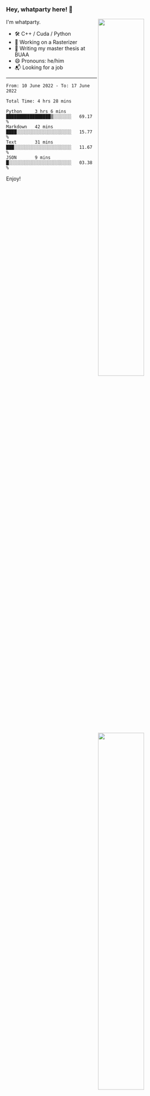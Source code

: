 ### Hey, whatparty here! 👋

[<img align="right" width="50%" src="https://github-readme-stats-ouuan.vercel.app/api?username=whatparty&theme=dark&show_icons=true">](https://metrics.lecoq.io/whatparty#gh-dark-mode-only)
[<img align="right" width="50%" src="https://github-readme-stats-ouuan.vercel.app/api?username=whatparty&show_icons=true">](https://metrics.lecoq.io/whatparty#gh-light-mode-only)

I'm whatparty.

- 🛠️ C++ / Cuda / Python 
- 🔭 Working on a Rasterizer
- 🌱 Writing my master thesis at BUAA
- 😄 Pronouns: he/him
- 📬 Looking for a job

---

<!--START_SECTION:waka-->

```text
From: 10 June 2022 - To: 17 June 2022

Total Time: 4 hrs 28 mins

Python     3 hrs 6 mins    █████████████████▒░░░░░░░   69.17 %
Markdown   42 mins         ████░░░░░░░░░░░░░░░░░░░░░   15.77 %
Text       31 mins         ███░░░░░░░░░░░░░░░░░░░░░░   11.67 %
JSON       9 mins          █░░░░░░░░░░░░░░░░░░░░░░░░   03.38 %
```

<!--END_SECTION:waka-->

Enjoy!
